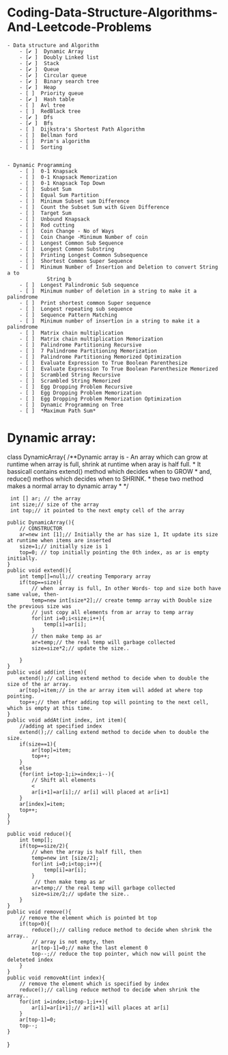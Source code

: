 # Coding-Data-Structure-Algorithms-And-Leetcode-Problems


    - Data structure and Algorithm
        - [✔ ]  Dynamic Array 
        - [✔ ]  Doubly Linked list
        - [✔ ]  Stack
        - [✔ ]  Queue
        - [✔ ]  Circular queue
        - [✔ ]  Binary search tree
        - [✔ ]  Heap
        - [ ]  Priority queue
        - [✔ ]  Hash table
        - [ ]  Avl tree
        - [ ]  RedBlack tree
        - [✔ ]  Dfs
        - [✔ ]  Bfs
        - [ ]  Dijkstra's Shortest Path Algorithm
        - [ ]  Bellman ford
        - [ ]  Prim's algorithm
        - [ ]  Sorting
        

    - Dynamic Programming
        - [ ]  0-1 Knapsack
        - [ ]  0-1 Knapsack Memorization
        - [ ]  0-1 Knapsack Top Down
        - [ ]  Subset Sum
        - [ ]  Equal Sum Partition
        - [ ]  Minimum Subset sum Difference
        - [ ]  Count the Subset Sum with Given Difference
        - [ ]  Target Sum
        - [ ]  Unbound Knapsack
        - [ ]  Rod cutting
        - [ ]  Coin Change - No of Ways
        - [ ]  Coin Change -Minimum Number of coin
        - [ ]  Longest Common Sub Sequence
        - [ ]  Longest Common Substring
        - [ ]  Printing Longest Common Subsequence
        - [ ]  Shortest Common Super Sequence
        - [ ]  Minimum Number of Insertion and Deletion to convert String a to
                 String b
        - [ ]  Longest Palindromic Sub sequence
        - [ ]  Minimum number of deletion in a string to make it a palindrome
        - [ ]  Print shortest common Super sequence
        - [ ]  Longest repeating sub sequence
        - [ ]  Sequence Pattern Matching
        - [ ]  Minimum number of insertion in a string to make it a palindrome
        - [ ]  Matrix chain multiplication
        - [ ]  Matrix chain multiplication Memorization
        - [ ]  Palindrome Partitioning Recursive
        - [ ]  7 Palindrome Partitioning Memorization
        - [ ]  Palindrome Partitioning Memorized Optimization
        - [ ]  Evaluate Expression to True Boolean Parenthesize
        - [ ]  Evaluate Expression To True Boolean Parenthesize Memorized
        - [ ]  Scrambled String Recursive
        - [ ]  Scrambled String Memorized
        - [ ]  Egg Dropping Problem Recursive
        - [ ]  Egg Dropping Problem Memorization
        - [ ]  Egg Dropping Problem Memorization Optimization
        - [ ]  Dynamic Programming on Tree
        - [ ]  *Maximum Path Sum*

 
# Dynamic array:
class DynamicArray{
    /**Dynamic array is - An array which can grow at runtime when array is full, shrink at runtime when aray is half full.
     * It bassicall contains extend() method which decides when to GROW
     * and, reduce() methos which decides when to SHRINK.
     * these two method makes a normal array to dynamic array
     *  */ 

     int [] ar; // the array
     int size;// size of the array
     int top;// it pointed to the next empty cell of the array
     
    public DynamicArray(){
        // CONSTRUCTOR
        ar=new int [1];// Initially the ar has size 1, It update its size at runtime when items are inserted
        size=1;// initially size is 1
        top=0; // top initially pointing the 0th index, as ar is empty initially.
    }
    public void extend(){
        int temp[]=null;// creating Temporary array
        if(top==size){
            // when  array is full, In other Words- top and size both have same value, then-
            temp=new int[size*2];// create temmp array with Double size the previous size was
            // just copy all elements from ar array to temp array
            for(int i=0;i<size;i++){
                temp[i]=ar[i];
            }
            // then make temp as ar
            ar=temp;// the real temp will garbage collected
            size=size*2;// update the size..

        }
    }
    public void add(int item){
        extend();// calling extend method to decide when to double the size of the ar array.
        ar[top]=item;// in the ar array item will added at where top pointing.
        top++;// then after adding top will pointing to the next cell, which is empty at this time.
    }
    public void addAt(int index, int item){
        //adding at specified index
        extend();// calling extend method to decide when to double the size.
        if(size==1){
            ar[top]=item;
            top++;
        }
        else
        {for(int i=top-1;i>=index;i--){
            // Shift all elements 
            <
            ar[i+1]=ar[i];// ar[i] will placed at ar[i+1]
        }
        ar[index]=item;
        top++;
    }
    }

    public void reduce(){
        int temp[];
        if(top==size/2){
            // when the array is half fill, then
            temp=new int [size/2];
            for(int i=0;i<top;i++){
                temp[i]=ar[i];
            }
             // then make temp as ar
            ar=temp;// the real temp will garbage collected
            size=size/2;// update the size..
        }
    }
    public void remove(){
        // remove the element which is pointed bt top
        if(top>0){
            reduce();// calling reduce method to decide when shrink the array..
            // array is not empty, then
            ar[top-1]=0;// make the last element 0
            top--;// reduce the top pointer, which now will point the deleteted index
        }
    }
    public void removeAt(int index){
        // remove the element which is specified by index
        reduce();// calling reduce method to decide when shrink the array..
        for(int i=index;i<top-1;i++){
            ar[i]=ar[i+1];// ar[i+1] will places at ar[i]
        }
        ar[top-1]=0;
        top--;
    }
}

